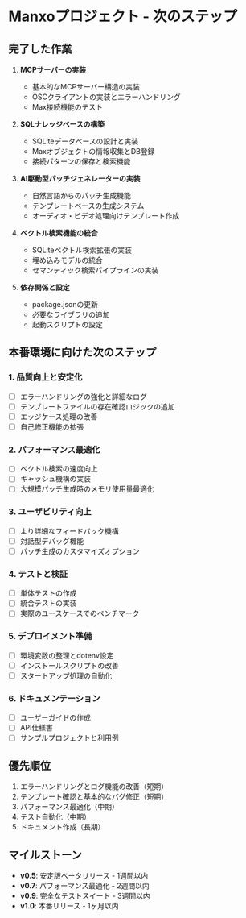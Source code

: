 # Manxoプロジェクト - 次のステップ

## 完了した作業
1. **MCPサーバーの実装**
   - 基本的なMCPサーバー構造の実装
   - OSCクライアントの実装とエラーハンドリング
   - Max接続機能のテスト

2. **SQLナレッジベースの構築**
   - SQLiteデータベースの設計と実装
   - Maxオブジェクトの情報収集とDB登録
   - 接続パターンの保存と検索機能

3. **AI駆動型パッチジェネレーターの実装**
   - 自然言語からのパッチ生成機能
   - テンプレートベースの生成システム
   - オーディオ・ビデオ処理向けテンプレート作成

4. **ベクトル検索機能の統合**
   - SQLiteベクトル検索拡張の実装
   - 埋め込みモデルの統合
   - セマンティック検索パイプラインの実装

5. **依存関係と設定**
   - package.jsonの更新
   - 必要なライブラリの追加
   - 起動スクリプトの設定

## 本番環境に向けた次のステップ

### 1. 品質向上と安定化
- [ ] エラーハンドリングの強化と詳細なログ
- [ ] テンプレートファイルの存在確認ロジックの追加
- [ ] エッジケース処理の改善
- [ ] 自己修正機能の拡張

### 2. パフォーマンス最適化
- [ ] ベクトル検索の速度向上
- [ ] キャッシュ機構の実装
- [ ] 大規模パッチ生成時のメモリ使用量最適化

### 3. ユーザビリティ向上
- [ ] より詳細なフィードバック機構
- [ ] 対話型デバッグ機能
- [ ] パッチ生成のカスタマイズオプション

### 4. テストと検証
- [ ] 単体テストの作成
- [ ] 統合テストの実装
- [ ] 実際のユースケースでのベンチマーク

### 5. デプロイメント準備
- [ ] 環境変数の整理とdotenv設定
- [ ] インストールスクリプトの改善
- [ ] スタートアップ処理の自動化

### 6. ドキュメンテーション
- [ ] ユーザーガイドの作成
- [ ] API仕様書
- [ ] サンプルプロジェクトと利用例

## 優先順位
1. エラーハンドリングとログ機能の改善（短期）
2. テンプレート確認と基本的なバグ修正（短期）
3. パフォーマンス最適化（中期）
4. テスト自動化（中期）
5. ドキュメント作成（長期）

## マイルストーン
- **v0.5**: 安定版ベータリリース - 1週間以内
- **v0.7**: パフォーマンス最適化 - 2週間以内
- **v0.9**: 完全なテストスイート - 3週間以内
- **v1.0**: 本番リリース - 1ヶ月以内
